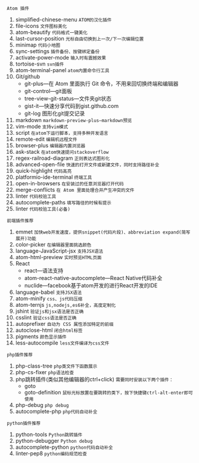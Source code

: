 ```
Atom 插件
```
1. simplified-chinese-menu
`ATOM的汉化插件`
1. file-icons
`文件图标美化`
1. atom-beautify
`代码格式一键美化`
1. last-cursor-position
`光标自由切换到上一次/下一次编辑位置`
1. minimap
`代码小地图`
1. sync-settings
`插件备份、按键绑定备份`
1. activate-power-mode
`输入时有震撼效果`
1. tortoise-svn
`svn插件`
1. atom-terminal-panel
`atom内置命令行工具`
1. Git/github
   * git-plus—在 Atom 里面执行 Git 命令，不用来回切换终端和编辑器
   * git-control—git面板
   * tree-view-git-status—文件夹git状态
   * gist-it—快速分享代码到gist.github.com
   * git-log 图形化git提交记录
1. markdown
`markdown-preview-plus—markdown预览`
1. vim-mode
`支持vim模式`
1. script
`在atom下运行脚本，支持多种开发语言`
1. remote-edit
`编辑机远程文件`
1. browser-plus
`编辑器内置浏览器`
1. ask-stack
`在atom快速提问stackoverflow`
1. regex-railroad-diagram
`正则表达式图形化`
1. advanced-open-file
`快速的打开文件或新建文件，同时支持路径补全`
1. quick-highlight
`代码高亮`
1. platformio-ide-terminal
`终端工具`
1. open-in-browsers
`在安装过的任意浏览器打开代码`
1. merge-conflicts
`在 Atom 里面处理合并产生冲突的文件`
1. linter
`代码校验工具`
1. autocomplete-paths
`填写路径的时候有提示`
1. linter
`代码校验工具(必备)`
```
前端插件推荐
```
1. emmet
`加快web开发速度，提供snippet(代码片段)、abbreviation expand(简写展开)功能`
1. color-picker
`在编辑器里面挑选颜色`
1. language-JavaScript-jsx
`支持JSX语法`
1. atom-html-preview
`实时预览HTML页面`
1. React
   * react—语法支持
   * atom-react-native-autocomplete—React Native代码补全
   * nuclide—facebook基于atom开发的进行React开发的IDE
1. language-babel
`支持JSX语法`
1. atom-minify
`css、js代码压缩`
1. atom-ternjs
`js,nodejs,es6补全，高度定制化`
1. jshint
`验证js和jsx语法是否正确`
1. csslint
`验证css语法是否正确`
1. autoprefixer
`自动为 CSS 属性添加特定的前缀`
1. autoclose-html
`闭合html标签`
1. pigments
`颜色显示插件`
1. less-autocompile
`less文件编译为css文件`

```
php插件推荐
```
1. php-class-tree
`php类文件下函数展示`
1. php-cs-fixer
`php语法检查`
1. php跳转插件(类似其他编辑器的ctrl+click)
    `需要同时安装以下两个插件：`
    * goto
    * goto-definition
      `鼠标光标放置在要跳转的类下，按下快捷键ctrl-alt-enter即可使用`
1. php-debug
`php debug`
1. autocomplete-php
`php代码自动补全`

```
python插件推荐
```
1. python-tools
`Python跳转插件`
1. python-debugger
`Python debug`
1. autocomplete-python
`python代码自动补全`
1. linter-pep8
`python编码规范检查`
